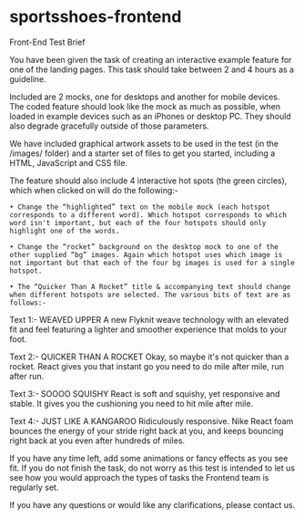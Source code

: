 # sportsshoes-frontend

Front-End Test Brief

You have been given the task of creating an interactive example feature for one of the landing pages. This task should take between 2 and 4 hours as a guideline.

Included are 2 mocks, one for desktops and another for mobile devices. The coded feature should look like the mock as much as possible, when loaded in example devices such as an iPhones or desktop PC. They should also degrade gracefully outside of those parameters.

We have included graphical artwork assets to be used in the test (in the /images/ folder) and a starter set of files to get you started, including a HTML, JavaScript and CSS file.

The feature should also include 4 interactive hot spots (the green circles), which when clicked on will do the following:-

    • Change the “highlighted” text on the mobile mock (each hotspot corresponds to a different word). Which hotspot corresponds to which word isn't important, but each of the four hotspots should only highlight one of the words.

    • Change the “rocket” background on the desktop mock to one of the other supplied “bg” images. Again which hotspot uses which image is not important but that each of the four bg images is used for a single hotspot.

    • The “Quicker Than A Rocket” title & accompanying text should change when different hotspots are selected. The various bits of text are as follows:-

Text 1:-
WEAVED UPPER 
A new Flyknit weave technology with an elevated fit and feel featuring a lighter and smoother experience that molds to your foot.

Text 2:-
QUICKER THAN A ROCKET 
Okay, so maybe it's not quicker than a rocket. React gives you that instant go you need to do mile after mile, run after run.

Text 3:-
SOOOO SQUISHY 
React is soft and squishy, yet responsive and stable. It gives you the cushioning you need to hit mile after mile.

Text 4:-
JUST LIKE A KANGAROO 
Ridiculously responsive. Nike React foam bounces the energy of your stride right back at you, and keeps bouncing right back at you even after hundreds of miles.

If you have any time left, add some animations or fancy effects as you see fit. If you do not finish the task, do not worry as this test is intended to let us see how you would approach the types of tasks the Frontend team is regularly set.

If you have any questions or would like any clarifications, please contact us.
